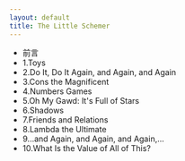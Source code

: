 ```yaml
---
layout: default
title: The Little Schemer
---
```

<ul class="listing">
    <li class="listing-seperator">前言</li>
    <li class="listing-seperator">1.Toys</li>
    <li class="listing-seperator">2.Do It, Do It Again, and Again, and Again</li>
    <li class="listing-seperator">3.Cons the Magnificent</li>
    <li class="listing-seperator">4.Numbers Games</li>
    <li class="listing-seperator">5.Oh My Gawd: It's Full of Stars</li>
    <li class="listing-seperator">6.Shadows</li>
    <li class="listing-seperator">7.Friends and Relations</li>
    <li class="listing-seperator">8.Lambda the Ultimate</li>
    <li class="listing-seperator">9...and Again, and Again, and Again,...</li>
    <li class="listing-seperator">10.What Is the Value of All of This?</li>
</ul>